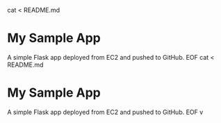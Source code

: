 cat <<EOF > README.md
# My Sample App

A simple Flask app deployed from EC2 and pushed to GitHub.
EOF
cat <<EOF > README.md
# My Sample App

A simple Flask app deployed from EC2 and pushed to GitHub.
EOF
v
